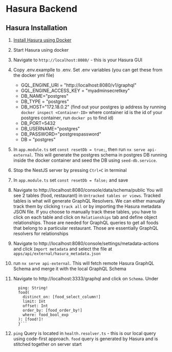 # Hasura Backend

## Hasura Installation
1. [Install Hasura using Docker](https://hasura.io/docs/1.0/graphql/core/getting-started/docker-simple.html)
2. Start Hasura using docker 
3. Navigate to `http://localhost:8080/` - this is your Hasura GUI
4. Copy .env.examplle to .env. Set .env variables (you can get these from the docker yml file)
    
    * GQL_ENGINE_URI = "http://localhost:8080/v1/graphql"
    * GQL_ENGINE_ACCESS_KEY = "myadminsecretkey"
    * DB_NAME="postgres"
    * DB_TYPE = "postgres"
    * DB_HOST="172.18.0.2" (find out your postgres ip address by running `docker inspect <Container-ID>` 
    where container id is the id of your postgres container, run `docker ps` to find id)
    * DB_PORT=5432
    * DB_USERNAME="postgres"
    * DB_PASSWORD="postgrespassword"
    * DB = "postgres"
5. In `app.module.ts` set `const resetDb = true;`, then run `nx serve api-external`. This will generate the postgres 
schema in postgres DB running inside the docker container and seed the DB using `seed-db.service`.
6. Stop the NestJS server by pressing `Ctrl+C` in terminal
7. In `app.module.ts` set `const resetDb = false;` and save
8. Navigate to http://localhost:8080/console/data/schema/public You will see 2 tables (food, restaurant) in `Untracked tables or views`.
Tracked tables is what will generate GraphQL Resolvers. We can either manually track them by clicking `track all` or by
importing the Hasura metadata JSON file. If you choose to manually track these tables, you have to click on each table
and click on `Relationships` tab and define object relationships. Those are needed for GraphQL queries to get all foods 
that belong to a particular restaurant. Those are essentially GraphQL resolvers for relationships
9. Navigate to http://localhost:8080/console/settings/metadata-actions and click `Import metadata` and select the file 
at `apps/api/external/hasura_metadata.json`
10. run `nx serve api-external`. This will fetch remote Hasura GraphQL Schema and merge it with the local GraphQL Schema
11. Navigate to http://localhost:3333/graphql and click on `Schema`. Under 
    ```type Query {
      ping: String!
      food(
        distinct_on: [food_select_column!]
        limit: Int
        offset: Int
        order_by: [food_order_by!]
        where: food_bool_exp
      ): [food!]!
      }```
12. `ping` Query is located in `health.resolver.ts` - this is our local query using code-first approach.
`food` query is generated by Hasura and is stitched together on server start
